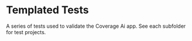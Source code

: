 # Templated Tests
A series of tests used to validate the Coverage Ai app. See each subfolder for test projects.